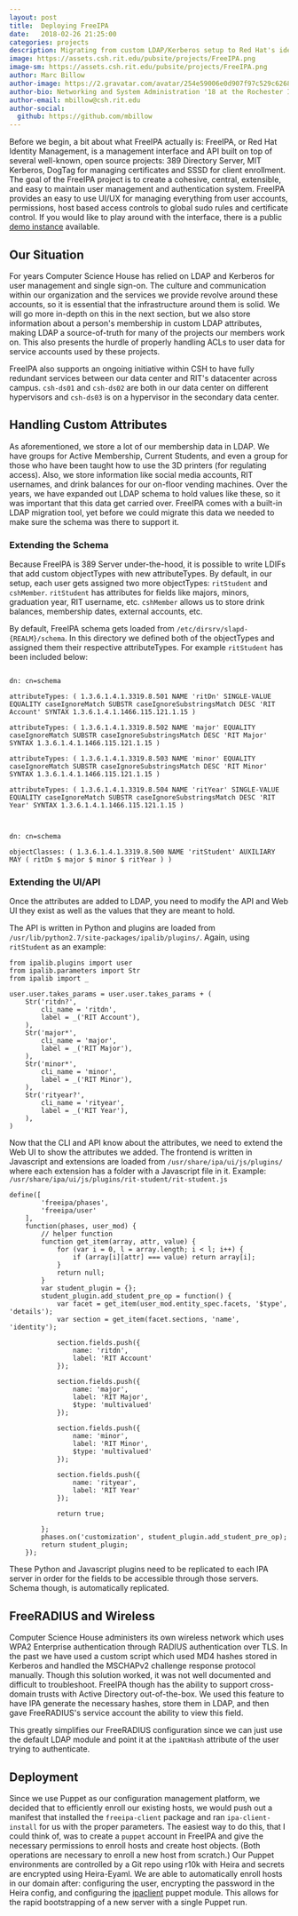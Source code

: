 ```yaml
---
layout: post
title:  Deploying FreeIPA
date:   2018-02-26 21:25:00
categories: projects
description: Migrating from custom LDAP/Kerberos setup to Red Hat's identity management platform.
image: https://assets.csh.rit.edu/pubsite/projects/FreeIPA.png
image-sm: https://assets.csh.rit.edu/pubsite/projects/FreeIPA.png
author: Marc Billow
author-image: https://2.gravatar.com/avatar/254e59006e0d907f97c529c62689c0e0?s=400
author-bio: Networking and System Administration '18 at the Rochester Institute of Technology and System Administrator for Computer Science House
author-email: mbillow@csh.rit.edu
author-social:
  github: https://github.com/mbillow
---
```


Before we begin, a bit about what FreeIPA actually is: FreeIPA, or Red Hat Identity Management, is a management interface and API built on top of several well-known, open source projects: 389 Directory Server, MIT Kerberos, DogTag for managing certificates and SSSD for client enrollment. The goal of the FreeIPA project is to create a cohesive, central, extensible, and easy to maintain user management and authentication system. FreeIPA provides an easy to use UI/UX for managing everything from user accounts, permissions, host based access controls to global sudo rules and certificate control. If you would like to play around with the interface, there is a public [demo instance](https://www.freeipa.org/page/Demo) available.

## Our Situation
For years Computer Science House has relied on LDAP and Kerberos for user management and single sign-on. The culture and communication within our organization and the services we provide revolve around these accounts, so it is essential that the infrastructure around them is solid. We will go more in-depth on this in the next section, but we also store information about a person's membership in custom LDAP attributes, making LDAP a source-of-truth for many of the projects our members work on. This also presents the hurdle of properly handling ACLs to user data for service accounts used by these projects. 


FreeIPA also supports an ongoing initiative within CSH to have fully redundant services between our data center and RIT's datacenter across campus. `csh-ds01` and `csh-ds02` are both in our data center on different hypervisors and `csh-ds03` is on a hypervisor in the secondary data center.



## Handling Custom Attributes

As aforementioned, we store a lot of our membership data in LDAP. We have groups for Active Membership, Current Students, and even a group for those who have been taught how to use the 3D printers (for regulating access). Also, we store information like social media accounts, RIT usernames, and drink balances for our on-floor vending machines. Over the years, we have expanded out LDAP schema to hold values like these, so it was important that this data get carried over. FreeIPA comes with a built-in LDAP migration tool, yet before we could migrate this data we needed to make sure the schema was there to support it. 



### Extending the Schema

Because FreeIPA is 389 Server under-the-hood, it is possible to write LDIFs that add custom objectTypes with new attributeTypes. By default, in our setup, each user gets assigned two more objectTypes: `ritStudent` and `cshMember`. `ritStudent` has attributes for fields like majors, minors, graduation year, RIT username, etc. `cshMember` allows us to store drink balances, membership dates, external accounts, etc.



By default, FreeIPA schema gets loaded from `/etc/dirsrv/slapd-{REALM}/schema`. In this directory we defined both of the objectTypes and assigned them their respective attributeTypes. For example `ritStudent` has been included below:



```

dn: cn=schema

attributeTypes: ( 1.3.6.1.4.1.3319.8.501 NAME 'ritDn' SINGLE-VALUE EQUALITY caseIgnoreMatch SUBSTR caseIgnoreSubstringsMatch DESC 'RIT Account' SYNTAX 1.3.6.1.4.1.1466.115.121.1.15 )

attributeTypes: ( 1.3.6.1.4.1.3319.8.502 NAME 'major' EQUALITY caseIgnoreMatch SUBSTR caseIgnoreSubstringsMatch DESC 'RIT Major' SYNTAX 1.3.6.1.4.1.1466.115.121.1.15 )

attributeTypes: ( 1.3.6.1.4.1.3319.8.503 NAME 'minor' EQUALITY caseIgnoreMatch SUBSTR caseIgnoreSubstringsMatch DESC 'RIT Minor' SYNTAX 1.3.6.1.4.1.1466.115.121.1.15 )

attributeTypes: ( 1.3.6.1.4.1.3319.8.504 NAME 'ritYear' SINGLE-VALUE EQUALITY caseIgnoreMatch SUBSTR caseIgnoreSubstringsMatch DESC 'RIT Year' SYNTAX 1.3.6.1.4.1.1466.115.121.1.15 )



dn: cn=schema

objectClasses: ( 1.3.6.1.4.1.3319.8.500 NAME 'ritStudent' AUXILIARY MAY ( ritDn $ major $ minor $ ritYear ) )

```



### Extending the UI/API

Once the attributes are added to LDAP, you need to modify the API and Web UI they exist as well as the values that they are meant to hold.



The API is written in Python and plugins are loaded from `/usr/lib/python2.7/site-packages/ipalib/plugins/`. Again, using `ritStudent` as an example:



```
from ipalib.plugins import user
from ipalib.parameters import Str
from ipalib import _

user.user.takes_params = user.user.takes_params + (
    Str('ritdn?',
        cli_name = 'ritdn',
        label = _('RIT Account'),
    ),
    Str('major*',
        cli_name = 'major',
        label = _('RIT Major'),
    ),
    Str('minor*',
        cli_name = 'minor',
        label = _('RIT Minor'),
    ),
    Str('rityear?',
        cli_name = 'rityear',
        label = _('RIT Year'),
    ),
)
```

Now that the CLI and API know about the attributes, we need to extend the Web UI to show the attributes we added. The frontend is written in Javascript and extensions are loaded from `/usr/share/ipa/ui/js/plugins/` where each extension has a folder with a Javascript file in it. Example: `/usr/share/ipa/ui/js/plugins/rit-student/rit-student.js`



```
define([
        'freeipa/phases',
        'freeipa/user'
    ],
    function(phases, user_mod) {
        // helper function
        function get_item(array, attr, value) {
            for (var i = 0, l = array.length; i < l; i++) {
                if (array[i][attr] === value) return array[i];
            }
            return null;
        }
        var student_plugin = {};
        student_plugin.add_student_pre_op = function() {
            var facet = get_item(user_mod.entity_spec.facets, '$type', 'details');
            var section = get_item(facet.sections, 'name', 'identity');

            section.fields.push({
                name: 'ritdn',
                label: 'RIT Account'
            });

            section.fields.push({
                name: 'major',
                label: 'RIT Major',
                $type: 'multivalued'
            });

            section.fields.push({
                name: 'minor',
                label: 'RIT Minor',
                $type: 'multivalued'
            });

            section.fields.push({
                name: 'rityear',
                label: 'RIT Year'
            });

            return true;

        };
        phases.on('customization', student_plugin.add_student_pre_op);
        return student_plugin;
    });
```



These Python and Javascript plugins need to be replicated to each IPA server in order for the fields to be accessible through those servers. Schema though, is automatically replicated.



## FreeRADIUS and Wireless

Computer Science House administers its own wireless network which uses WPA2 Enterprise authentication through RADIUS authentication over TLS. In the past we have used a custom script which used MD4 hashes stored in Kerberos and handled the MSCHAPv2 challenge response protocol manually. Though this solution worked, it was not well documented and difficult to troubleshoot. FreeIPA though has the ability to support cross-domain trusts with Active Directory out-of-the-box. We used this feature to have IPA generate the necessary hashes, store them in LDAP, and then gave FreeRADIUS's service account the ability to view this field. 



This greatly simplifies our FreeRADIUS configuration since we can just use the default LDAP module and point it at the `ipaNtHash` attribute of the user trying to authenticate.



## Deployment

Since we use Puppet as our configuration management platform, we decided that to efficiently enroll our existing hosts, we would push out a manifest that installed the `freeipa-client` package and ran `ipa-client-install` for us with the proper parameters. The easiest way to do this, that I could think of, was to create a `puppet` account in FreeIPA and give the necessary permissions to enroll hosts and create host objects. (Both operations are necessary to enroll a new host from scratch.) Our Puppet environments are controlled by a Git repo using r10k with Heira and secrets are encrypted using Heira-Eyaml. We are able to automatically enroll hosts in our domain after: configuring the user, encrypting the password in the Heira config, and configuring the [ipaclient](https://forge.puppet.com/joshuabaird/ipaclient) puppet module. This allows for the rapid bootstrapping of a new server with a single Puppet run.
